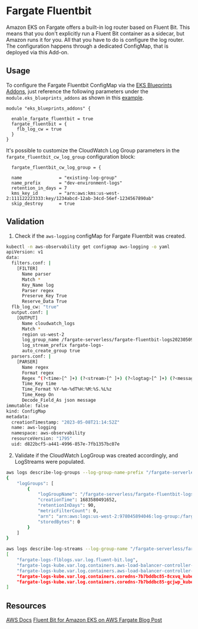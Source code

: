# Fargate Fluentbit

Amazon EKS on Fargate offers a built-in log router based on Fluent Bit. This means that you don't explicitly run a Fluent Bit container as a sidecar, but Amazon runs it for you. All that you have to do is configure the log router. The configuration happens through a dedicated ConfigMap, that is deployed via this Add-on.

## Usage

To configure the Fargate Fluentbit ConfigMap via the [EKS Blueprints Addons](https://github.com/aws-ia/terraform-aws-eks-blueprints-addons), just reference the following parameters under the `module.eks_blueprints_addons` as shown in this [example](https://github.com/aws-ia/terraform-aws-eks-blueprints/blob/main/examples/fargate-serverless/main.tf#L139C6-L142).

```hcl
module "eks_blueprints_addons" {

  enable_fargate_fluentbit = true
  fargate_fluentbit = {
    flb_log_cw = true
  }
}
```

It's possible to customize the CloudWatch Log Group parameters in the `fargate_fluentbit_cw_log_group` configuration block:

```hcl
  fargate_fluentbit_cw_log_group = {

  name              = "existing-log-group"
  name_prefix       = "dev-environment-logs"
  retention_in_days = 7
  kms_key_id        = "arn:aws:kms:us-west-2:111122223333:key/1234abcd-12ab-34cd-56ef-1234567890ab"
  skip_destroy      = true
```

## Validation

1. Check if the `aws-logging` configMap for Fargate Fluentbit was created.

```sh
kubectl -n aws-observability get configmap aws-logging -o yaml
apiVersion: v1
data:
  filters.conf: |
    [FILTER]
      Name parser
      Match *
      Key_Name log
      Parser regex
      Preserve_Key True
      Reserve_Data True
  flb_log_cw: "true"
  output.conf: |
    [OUTPUT]
      Name cloudwatch_logs
      Match *
      region us-west-2
      log_group_name /fargate-serverless/fargate-fluentbit-logs20230509014113352200000006
      log_stream_prefix fargate-logs-
      auto_create_group true
  parsers.conf: |
    [PARSER]
      Name regex
      Format regex
      Regex ^(?<time>[^ ]+) (?<stream>[^ ]+) (?<logtag>[^ ]+) (?<message>.+)$
      Time_Key time
      Time_Format %Y-%m-%dT%H:%M:%S.%L%z
      Time_Keep On
      Decode_Field_As json message
immutable: false
kind: ConfigMap
metadata:
  creationTimestamp: "2023-05-08T21:14:52Z"
  name: aws-logging
  namespace: aws-observability
  resourceVersion: "1795"
  uid: d822bcf5-a441-4996-857e-7fb1357bc07e
```

2. Validate if the CloudWatch LogGroup was created accordingly, and LogStreams were populated.

```sh
aws logs describe-log-groups --log-group-name-prefix "/fargate-serverless/fargate-fluentbit"
{
    "logGroups": [
        {
            "logGroupName": "/fargate-serverless/fargate-fluentbit-logs20230509014113352200000006",
            "creationTime": 1683580491652,
            "retentionInDays": 90,
            "metricFilterCount": 0,
            "arn": "arn:aws:logs:us-west-2:978045894046:log-group:/fargate-serverless/fargate-fluentbit-logs20230509014113352200000006:*",
            "storedBytes": 0
        }
    ]
}
```

```sh
aws logs describe-log-streams --log-group-name "/fargate-serverless/fargate-fluentbit-logs20230509014113352200000006" --log-stream-name-prefix fargate-logs --query 'logStreams[].logStreamName'
[
    "fargate-logs-flblogs.var.log.fluent-bit.log",
    "fargate-logs-kube.var.log.containers.aws-load-balancer-controller-7f989fc6c-grjsq_kube-system_aws-load-balancer-controller-feaa22b4cdaa71ecfc8355feb81d4b61ea85598a7bb57aef07667c767c6b98e4.log",
    "fargate-logs-kube.var.log.containers.aws-load-balancer-controller-7f989fc6c-wzr46_kube-system_aws-load-balancer-controller-69075ea9ab3c7474eac2a1696d3a84a848a151420cd783d79aeef960b181567f.log",
    "fargate-logs-kube.var.log.containers.coredns-7b7bddbc85-8cxvq_kube-system_coredns-9e4f3ab435269a566bcbaa606c02c146ad58508e67cef09fa87d5c09e4ac0088.log",
    "fargate-logs-kube.var.log.containers.coredns-7b7bddbc85-gcjwp_kube-system_coredns-11016818361cd68c32bf8f0b1328f3d92a6d7b8cf5879bfe8b301f393cb011cc.log"
]
```

## Resources

[AWS Docs](https://docs.aws.amazon.com/eks/latest/userguide/fargate-logging.html)
[Fluent Bit for Amazon EKS on AWS Fargate Blog Post](https://aws.amazon.com/blogs/containers/fluent-bit-for-amazon-eks-on-aws-fargate-is-here/)